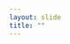 ```yaml
---
layout: slide
title: ""
---
```


<section data-background-image="assets/images/Slide04.png" data-background-size="70%" data-background-position="center"/>
